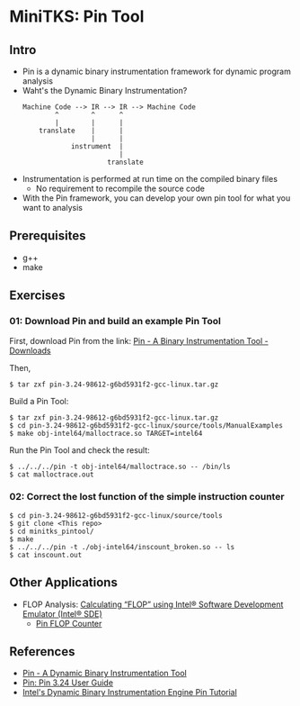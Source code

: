 # MiniTKS: Pin Tool

## Intro

* Pin is a dynamic binary instrumentation framework for dynamic program analysis
* Waht's the Dynamic Binary Instrumentation? 
    ```
    Machine Code --> IR --> IR --> Machine Code
            ^        ^      ^
            |        |      |
        translate    |      |
                     |      |
                instrument  |
                            |
                         translate  
    ```
* Instrumentation is performed at run time on the compiled binary files
    * No requirement to recompile the source code
* With the Pin framework, you can develop your own pin tool for what you want to analysis

## Prerequisites

* g++
* make

## Exercises

### 01: Download Pin and build an example Pin Tool

First, download Pin from the link: [Pin - A Binary Instrumentation Tool - Downloads](https://www.intel.com/content/www/us/en/developer/articles/tool/pin-a-binary-instrumentation-tool-downloads.html)

Then, 

```shell
$ tar zxf pin-3.24-98612-g6bd5931f2-gcc-linux.tar.gz
```

Build a Pin Tool: 

```shell
$ tar zxf pin-3.24-98612-g6bd5931f2-gcc-linux.tar.gz
$ cd pin-3.24-98612-g6bd5931f2-gcc-linux/source/tools/ManualExamples
$ make obj-intel64/malloctrace.so TARGET=intel64
```

Run the Pin Tool and check the result:

```shell
$ ../../../pin -t obj-intel64/malloctrace.so -- /bin/ls
$ cat malloctrace.out
```

### 02: Correct the lost function of the simple instruction counter

```shell
$ cd pin-3.24-98612-g6bd5931f2-gcc-linux/source/tools
$ git clone <This repo>
$ cd minitks_pintool/
$ make
$ ../../../pin -t ./obj-intel64/inscount_broken.so -- ls
$ cat inscount.out
```

## Other Applications

* FLOP Analysis: [Calculating “FLOP” using Intel® Software Development Emulator (Intel® SDE)](https://www.intel.com/content/www/us/en/developer/articles/technical/calculating-flop-using-intel-software-development-emulator-intel-sde.html)
    * [Pin FLOP Counter](https://github.com/leviliangtw/pfc)

## References

* [Pin - A Dynamic Binary Instrumentation Tool](https://www.intel.com/content/www/us/en/developer/articles/tool/pin-a-dynamic-binary-instrumentation-tool.html)
* [Pin: Pin 3.24 User Guide](https://software.intel.com/sites/landingpage/pintool/docs/98612/Pin/doc/html/index.html)
* [Intel's Dynamic Binary Instrumentation Engine Pin Tutorial](https://www.google.com/url?sa=t&rct=j&q=&esrc=s&source=web&cd=&ved=2ahUKEwiTq4_T6Ov6AhVQhf0HHZTwBNIQFnoECBEQAQ&url=https%3A%2F%2Fwww.intel.com%2Fcontent%2Fdam%2Fdevelop%2Fexternal%2Fus%2Fen%2Fdocuments%2Fcgo2013-256675.pdf&usg=AOvVaw2HY7z_MyAHSlDlxbeksfg9)